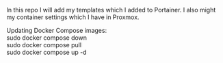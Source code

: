 In this repo I will add my templates which I added to Portainer.
I also might my container settings which I have in Proxmox.

Updating Docker Compose images:<br>
sudo docker compose down<br>
sudo docker compose pull<br>
sudo docker compose up -d<br>
